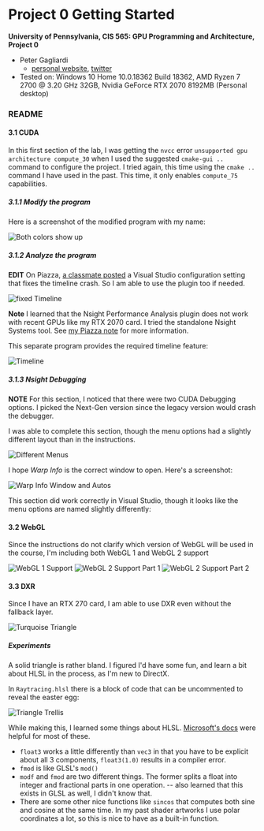 Project 0 Getting Started
====================

**University of Pennsylvania, CIS 565: GPU Programming and Architecture, Project 0**

* Peter Gagliardi
  * [personal website](https://ptrgags.dev/), [twitter](https://twitter.com/ptrgags)
* Tested on: Windows 10 Home 10.0.18362 Build 18362, AMD Ryzen 7 2700 
    @ 3.20 GHz 32GB, Nvidia GeForce RTX 2070 8192MB (Personal desktop)

### README

#### 3.1 CUDA

In this first section of the lab, I was getting the `nvcc` error 
`unsupported gpu architecture compute_30` when I used the suggested
`cmake-gui ..` command to configure the project. I tried again, this time using
the `cmake ..` command I have used in the past. This time, it only enables
`compute_75` capabilities. 

##### 3.1.1 Modify the program

Here is a screenshot of the modified program with my name:

![Both colors show up](images/part-3.1.1.png)

##### 3.1.2 Analyze the program

**EDIT** On Piazza,
[a classmate posted](https://piazza.com/class/ke6j08dgmpt7lu?cid=11) a Visual
Studio configuration setting that fixes the timeline crash. So I am able to use
the plugin too if needed.

![fixed Timeline](images/fixed-timeline.png)

**Note** I learned that the Nsight Performance Analysis plugin does not
work with recent GPUs like my RTX 2070 card. I tried the standalone Nsight
Systems tool. See 
[my Piazza note](https://piazza.com/class/ke6j08dgmpt7lu?cid=7) for more
information.

This separate program provides the required timeline feature:

![Timeline](images/part-3.1.2.png)

##### 3.1.3 Nsight Debugging

**NOTE** For this section, I noticed that there were two CUDA Debugging options.
I picked the Next-Gen version since the legacy version would crash the debugger.

I was able to complete this section, though the menu options had a slightly
different layout than in the instructions.

![Different Menus](images/different-menus.png)

I hope _Warp Info_ is the correct window to open. Here's a screenshot:

![Warp Info Window and Autos](images/part-3.1.3.png)

This section did work correctly in Visual Studio, though it looks like the
menu options are named slightly differently:

#### 3.2 WebGL

Since the instructions do not clarify which version of WebGL will be used
in the course, I'm including both WebGL 1 and WebGL 2 support

![WebGL 1 Support](images/webgl1.png)
![WebGL 2 Support Part 1](images/webgl2-part1.png)
![WebGL 2 Support Part 2](images/webgl2-part2.png)

#### 3.3 DXR

Since I have an RTX 270 card, I am able to use DXR even without the
fallback layer.

![Turquoise Triangle](images/part-3.3.png)

##### Experiments

A solid triangle is rather bland. I figured I'd have some fun, and learn
a bit about HLSL in the process, as I'm new to DirectX.

In `Raytracing.hlsl` there is a block of code that can be uncommented to reveal
the easter egg:

![Triangle Trellis](images/triangle-trellis.png)

While making this, I learned some things about HLSL.
[Microsoft's docs](https://docs.microsoft.com/en-us/windows/win32/direct3dhlsl/dx-graphics-hlsl-intrinsic-functions)
were helpful for most of these.

- `float3` works a little differently than `vec3` in that you have to be
    explicit about all 3 components, `float3(1.0)` results in a compiler
    error.
- `fmod` is like GLSL's `mod()`
- `modf` and `fmod` are two different things. The former splits a float into
    integer and fractional parts in one operation. -- also learned that this
    exists in GLSL as well, I didn't know that.
- There are some other nice functions like `sincos` that computes both sine and
    cosine at the same time. In my past shader artworks I use polar coordinates
    a lot, so this is nice to have as a built-in function.
